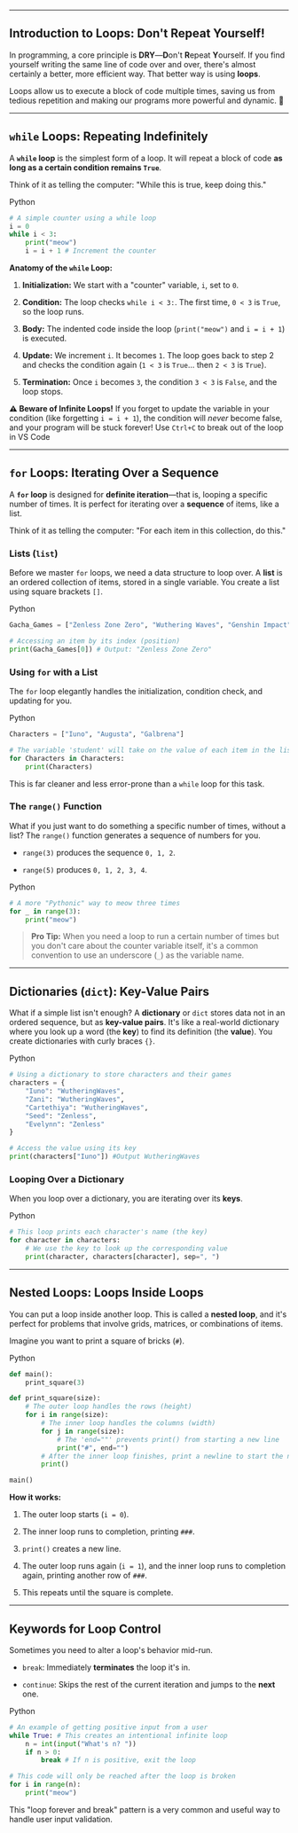 
---

## **Introduction to Loops: Don't Repeat Yourself!**

In programming, a core principle is **DRY**—**D**on't **R**epeat **Y**ourself. If you find yourself writing the same line of code over and over, there's almost certainly a better, more efficient way. That better way is using **loops**.

Loops allow us to execute a block of code multiple times, saving us from tedious repetition and making our programs more powerful and dynamic. 🔄

---

## **`while` Loops: Repeating Indefinitely**

A **`while` loop** is the simplest form of a loop. It will repeat a block of code **as long as a certain condition remains `True`**.

Think of it as telling the computer: "While this is true, keep doing this."

Python

```Python
# A simple counter using a while loop
i = 0
while i < 3:
    print("meow")
    i = i + 1 # Increment the counter
```

**Anatomy of the `while` Loop:**

1. **Initialization:** We start with a "counter" variable, `i`, set to `0`.
    
2. **Condition:** The loop checks `while i < 3:`. The first time, `0 < 3` is `True`, so the loop runs.
    
3. **Body:** The indented code inside the loop (`print("meow")` and `i = i + 1`) is executed.
    
4. **Update:** We increment `i`. It becomes `1`. The loop goes back to step 2 and checks the condition again (`1 < 3` is `True`... then `2 < 3` is `True`).
    
5. **Termination:** Once `i` becomes `3`, the condition `3 < 3` is `False`, and the loop stops.
    

**⚠️ Beware of Infinite Loops!** If you forget to update the variable in your condition (like forgetting `i = i + 1`), the condition will _never_ become false, and your program will be stuck forever!
Use `Ctrl+C` to break out of the loop in VS Code

---

## **`for` Loops: Iterating Over a Sequence**

A **`for` loop** is designed for **definite iteration**—that is, looping a specific number of times. It is perfect for iterating over a **sequence** of items, like a list.

Think of it as telling the computer: "For each item in this collection, do this."

### **Lists (`list`)**

Before we master `for` loops, we need a data structure to loop over. A **list** is an ordered collection of items, stored in a single variable. You create a list using square brackets `[]`.

Python

```Python
Gacha_Games = ["Zenless Zone Zero", "Wuthering Waves", "Genshin Impact"]

# Accessing an item by its index (position)
print(Gacha_Games[0]) # Output: "Zenless Zone Zero"
```

### **Using `for` with a List**

The `for` loop elegantly handles the initialization, condition check, and updating for you.

Python

```Python
Characters = ["Iuno", "Augusta", "Galbrena"]

# The variable 'student' will take on the value of each item in the list, one by one.
for Characters in Characters:
    print(Characters)
```

This is far cleaner and less error-prone than a `while` loop for this task.

### **The `range()` Function**

What if you just want to do something a specific number of times, without a list? The `range()` function generates a sequence of numbers for you.

- `range(3)` produces the sequence `0, 1, 2`.
    
- `range(5)` produces `0, 1, 2, 3, 4`.
    

Python

```Python
# A more "Pythonic" way to meow three times
for _ in range(3):
    print("meow")
```

> **Pro Tip:** When you need a loop to run a certain number of times but you don't care about the counter variable itself, it's a common convention to use an underscore (`_`) as the variable name.

---

## **Dictionaries (`dict`): Key-Value Pairs**

What if a simple list isn't enough? A **dictionary** or `dict` stores data not in an ordered sequence, but as **key-value pairs**. It's like a real-world dictionary where you look up a word (the **key**) to find its definition (the **value**). You create dictionaries with curly braces `{}`.

Python

```Python
# Using a dictionary to store characters and their games
characters = {
    "Iuno": "WutheringWaves",
    "Zani": "WutheringWaves",
    "Cartethiya": "WutheringWaves",
    "Seed": "Zenless",
    "Evelynn": "Zenless"
}

# Access the value using its key
print(characters["Iuno"]) #Output WutheringWaves
```

### **Looping Over a Dictionary**

When you loop over a dictionary, you are iterating over its **keys**.

Python

```python
# This loop prints each character's name (the key)
for character in characters:
    # We use the key to look up the corresponding value
    print(character, characters[character], sep=", ")
```

---

## **Nested Loops: Loops Inside Loops**

You can put a loop inside another loop. This is called a **nested loop**, and it's perfect for problems that involve grids, matrices, or combinations of items.

Imagine you want to print a square of bricks (`#`).

Python

```Python
def main():
    print_square(3)

def print_square(size):
    # The outer loop handles the rows (height)
    for i in range(size):
        # The inner loop handles the columns (width)
        for j in range(size):
            # The 'end=""' prevents print() from starting a new line
            print("#", end="")
        # After the inner loop finishes, print a newline to start the next row
        print()

main()
```

**How it works:**

1. The outer loop starts (`i = 0`).
    
2. The inner loop runs to completion, printing `###`.
    
3. `print()` creates a new line.
    
4. The outer loop runs again (`i = 1`), and the inner loop runs to completion again, printing another row of `###`.
    
5. This repeats until the square is complete.
    

---

## **Keywords for Loop Control**

Sometimes you need to alter a loop's behavior mid-run.

- `break`: Immediately **terminates** the loop it's in.
    
- `continue`: Skips the rest of the current iteration and jumps to the **next** one.
    

Python

```Python
# An example of getting positive input from a user
while True: # This creates an intentional infinite loop
    n = int(input("What's n? "))
    if n > 0:
        break # If n is positive, exit the loop

# This code will only be reached after the loop is broken
for i in range(n):
    print("meow")
```

This "loop forever and break" pattern is a very common and useful way to handle user input validation.